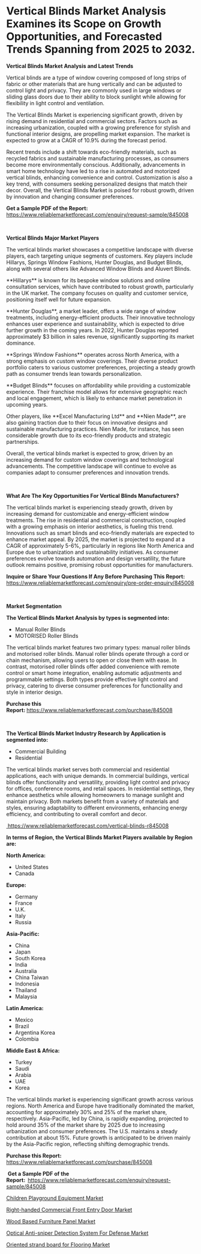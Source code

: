<p><h1>Vertical Blinds Market Analysis Examines its Scope on Growth Opportunities, and Forecasted Trends Spanning from 2025 to 2032.</h1></p><p><strong>Vertical Blinds Market Analysis and Latest Trends</strong></p>
<p><p>Vertical blinds are a type of window covering composed of long strips of fabric or other materials that are hung vertically and can be adjusted to control light and privacy. They are commonly used in large windows or sliding glass doors due to their ability to block sunlight while allowing for flexibility in light control and ventilation. </p><p>The Vertical Blinds Market is experiencing significant growth, driven by rising demand in residential and commercial sectors. Factors such as increasing urbanization, coupled with a growing preference for stylish and functional interior designs, are propelling market expansion. The market is expected to grow at a CAGR of 10.9% during the forecast period. </p><p>Recent trends include a shift towards eco-friendly materials, such as recycled fabrics and sustainable manufacturing processes, as consumers become more environmentally conscious. Additionally, advancements in smart home technology have led to a rise in automated and motorized vertical blinds, enhancing convenience and control. Customization is also a key trend, with consumers seeking personalized designs that match their decor. Overall, the Vertical Blinds Market is poised for robust growth, driven by innovation and changing consumer preferences.</p></p>
<p><strong>Get a Sample PDF of the Report:&nbsp;</strong> <a href="https://www.reliablemarketforecast.com/enquiry/request-sample/845008?utm_campaign=2173&utm_medium=2&utm_source=Github&utm_content=ia&utm_term=30012025&utm_id=vertical-blinds">https://www.reliablemarketforecast.com/enquiry/request-sample/845008</a></p>
<p>&nbsp;</p>
<p><strong>Vertical Blinds Major Market Players</strong></p>
<p><p>The vertical blinds market showcases a competitive landscape with diverse players, each targeting unique segments of customers. Key players include Hillarys, Springs Window Fashions, Hunter Douglas, and Budget Blinds, along with several others like Advanced Window Blinds and Aluvert Blinds.</p><p>**Hillarys** is known for its bespoke window solutions and online consultation services, which have contributed to robust growth, particularly in the UK market. The company focuses on quality and customer service, positioning itself well for future expansion.</p><p>**Hunter Douglas**, a market leader, offers a wide range of window treatments, including energy-efficient products. Their innovative technology enhances user experience and sustainability, which is expected to drive further growth in the coming years. In 2022, Hunter Douglas reported approximately $3 billion in sales revenue, significantly supporting its market dominance.</p><p>**Springs Window Fashions** operates across North America, with a strong emphasis on custom window coverings. Their diverse product portfolio caters to various customer preferences, projecting a steady growth path as consumer trends lean towards personalization.</p><p>**Budget Blinds** focuses on affordability while providing a customizable experience. Their franchise model allows for extensive geographic reach and local engagement, which is likely to enhance market penetration in upcoming years.</p><p>Other players, like **Excel Manufacturing Ltd** and **Nien Made**, are also gaining traction due to their focus on innovative designs and sustainable manufacturing practices. Nien Made, for instance, has seen considerable growth due to its eco-friendly products and strategic partnerships.</p><p>Overall, the vertical blinds market is expected to grow, driven by an increasing demand for custom window coverings and technological advancements. The competitive landscape will continue to evolve as companies adapt to consumer preferences and innovation trends.</p></p>
<p>&nbsp;</p>
<p><strong>What Are The Key Opportunities For Vertical Blinds Manufacturers?</strong></p>
<p><p>The vertical blinds market is experiencing steady growth, driven by increasing demand for customizable and energy-efficient window treatments. The rise in residential and commercial construction, coupled with a growing emphasis on interior aesthetics, is fueling this trend. Innovations such as smart blinds and eco-friendly materials are expected to enhance market appeal. By 2025, the market is projected to expand at a CAGR of approximately 5-6%, particularly in regions like North America and Europe due to urbanization and sustainability initiatives. As consumer preferences evolve towards automation and design versatility, the future outlook remains positive, promising robust opportunities for manufacturers.</p></p>
<p><strong>Inquire or Share Your Questions If Any Before Purchasing This Report:</strong> <a href="https://www.reliablemarketforecast.com/enquiry/pre-order-enquiry/845008?utm_campaign=2173&utm_medium=2&utm_source=Github&utm_content=ia&utm_term=30012025&utm_id=vertical-blinds">https://www.reliablemarketforecast.com/enquiry/pre-order-enquiry/845008</a></p>
<p>&nbsp;</p>
<p><strong>Market Segmentation</strong></p>
<p><strong>The Vertical Blinds Market Analysis by types is segmented into:</strong></p>
<p><ul><li>Manual Roller Blinds</li><li>MOTORISED Roller Blinds</li></ul></p>
<p><p>The vertical blinds market features two primary types: manual roller blinds and motorised roller blinds. Manual roller blinds operate through a cord or chain mechanism, allowing users to open or close them with ease. In contrast, motorised roller blinds offer added convenience with remote control or smart home integration, enabling automatic adjustments and programmable settings. Both types provide effective light control and privacy, catering to diverse consumer preferences for functionality and style in interior design.</p></p>
<p><strong>Purchase this Report:&nbsp;</strong><a href="https://www.reliablemarketforecast.com/purchase/845008?utm_campaign=2173&utm_medium=2&utm_source=Github&utm_content=ia&utm_term=30012025&utm_id=vertical-blinds">https://www.reliablemarketforecast.com/purchase/845008</a></p>
<p>&nbsp;</p>
<p><strong>The Vertical Blinds Market Industry Research by Application is segmented into:</strong></p>
<p><ul><li>Commercial Building</li><li>Residential</li></ul></p>
<p><p>The vertical blinds market serves both commercial and residential applications, each with unique demands. In commercial buildings, vertical blinds offer functionality and versatility, providing light control and privacy for offices, conference rooms, and retail spaces. In residential settings, they enhance aesthetics while allowing homeowners to manage sunlight and maintain privacy. Both markets benefit from a variety of materials and styles, ensuring adaptability to different environments, enhancing energy efficiency, and contributing to overall comfort and decor.</p></p>
<p><a href="https://www.reliablemarketforecast.com/vertical-blinds-r845008?utm_campaign=2173&utm_medium=2&utm_source=Github&utm_content=ia&utm_term=30012025&utm_id=vertical-blinds">&nbsp;https://www.reliablemarketforecast.com/vertical-blinds-r845008</a></p>
<p><strong>In terms of Region, the Vertical Blinds Market Players available by Region are:</strong></p>
<p>
    <p> <strong> North America: </strong>
        <ul>
            <li>United States</li>
            <li>Canada</li>
        </ul>
        </p> 
    <p> <strong> Europe: </strong>
        <ul>
            <li>Germany</li>
            <li>France</li>
            <li>U.K.</li>
            <li>Italy</li>
            <li>Russia</li>
        </ul>
        </p> 
    <p> <strong> Asia-Pacific: </strong>
        <ul>
            <li>China</li>
            <li>Japan</li>
            <li>South Korea</li>
            <li>India</li>
            <li>Australia</li>
            <li>China Taiwan</li>
            <li>Indonesia</li>
            <li>Thailand</li>
            <li>Malaysia</li>
        </ul>
        </p> 
    <p> <strong> Latin America: </strong>
        <ul>
            <li>Mexico</li>
            <li>Brazil</li>
            <li>Argentina Korea</li>
            <li>Colombia</li>
        </ul>
        </p> 
    <p> <strong> Middle East & Africa: </strong>
        <ul>
            <li>Turkey</li>
            <li>Saudi</li>
            <li>Arabia</li>
            <li>UAE</li>
            <li>Korea</li>
        </ul>
    </p>
    </p>
<p><p>The vertical blinds market is experiencing significant growth across various regions. North America and Europe have traditionally dominated the market, accounting for approximately 30% and 25% of the market share, respectively. Asia-Pacific, led by China, is rapidly expanding, projected to hold around 35% of the market share by 2025 due to increasing urbanization and consumer preferences. The U.S. maintains a steady contribution at about 15%. Future growth is anticipated to be driven mainly by the Asia-Pacific region, reflecting shifting demographic trends.</p></p>
<p><strong>Purchase this Report: </strong><a href="https://www.reliablemarketforecast.com/purchase/845008?utm_campaign=2173&utm_medium=2&utm_source=Github&utm_content=ia&utm_term=30012025&utm_id=vertical-blinds">https://www.reliablemarketforecast.com/purchase/845008</a></p>
<p>&nbsp;<strong>Get a Sample PDF of the Report:&nbsp;&nbsp;</strong><a href="https://www.reliablemarketforecast.com/enquiry/request-sample/845008?utm_campaign=2173&utm_medium=2&utm_source=Github&utm_content=ia&utm_term=30012025&utm_id=vertical-blinds">https://www.reliablemarketforecast.com/enquiry/request-sample/845008</a></p>
<p><strong></strong></p>
<p><p><a href="https://www.linkedin.com/pulse/children-playground-equipment-market-revolution-2025-2032-cuacf?utm_campaign=2173&utm_medium=2&utm_source=Github&utm_content=ia&utm_term=30012025&utm_id=vertical-blinds">Children Playground Equipment Market</a></p><p><a href="https://www.linkedin.com/pulse/upcoming-boom-right-handed-commercial-front-entry-door-market-qqnjf?utm_campaign=2173&utm_medium=2&utm_source=Github&utm_content=ia&utm_term=30012025&utm_id=vertical-blinds">Right-handed Commercial Front Entry Door Market</a></p><p><a href="https://www.linkedin.com/pulse/detailed-analysis-size-wood-based-furniture-panel-market-r7zve?utm_campaign=2173&utm_medium=2&utm_source=Github&utm_content=ia&utm_term=30012025&utm_id=vertical-blinds">Wood Based Furniture Panel Market</a></p><p><a href="https://www.linkedin.com/pulse/optical-anti-sniper-detection-system-defense-market-lbgle?utm_campaign=2173&utm_medium=2&utm_source=Github&utm_content=ia&utm_term=30012025&utm_id=vertical-blinds">Optical Anti-sniper Detection System For Defense Market</a></p><p><a href="https://www.linkedin.com/pulse/oriented-strand-board-flooring-market-research-report-industry-6tbyf?utm_campaign=2173&utm_medium=2&utm_source=Github&utm_content=ia&utm_term=30012025&utm_id=vertical-blinds">Oriented strand board for Flooring Market</a></p></p>